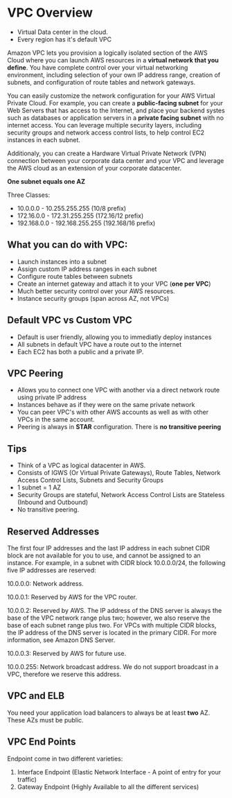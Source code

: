 # VPC Overview

- Virtual Data center in the cloud.
- Every region has it's default VPC

Amazon VPC lets you provision a logically isolated section of the AWS Cloud where you can launch AWS resources in a **virtual network that you define**. You have complete control over your virtual networking environment, including selection of your own IP address range, creation of subnets, and configuration of route tables and network gateways.

You can easily customize the network configuration for your AWS Virtual Private Cloud. For example, you can create a **public-facing subnet** for your Web Servers that has access to the Internet, and place your backend systes such as databases or application servers in a **private facing subnet** with no internet access. You can leverage multiple security layers, including security groups and network access control lists, to help control EC2 instances in each subnet.

Additionaly, you can create a Hardware Virtual Private Network (VPN) connection between your corporate data center and your VPC and leverage the AWS cloud as an extension of your corporate datacenter.

**One subnet equals one AZ**

Three Classes:

- 10.0.0.0 - 10.255.255.255 (10/8 prefix)
- 172.16.0.0 - 172.31.255.255 (172.16/12 prefix)
- 192.168.0.0 - 192.168.255.255 (192.168/16 prefix)

## What you can do with VPC:

- Launch instances into a subnet
- Assign custom IP address ranges in each subnet
- Configure route tables between subnets
- Create an internet gateway and attach it to your VPC (**one per VPC**)
- Much better security control over your AWS resources.
- Instance security groups (span across AZ, not VPCs)

## Default VPC vs Custom VPC

- Default is user friendly, allowing you to immediatly deploy instances
- All subnets in default VPC have a route out to the internet
- Each EC2 has both a public and a private IP.

## VPC Peering

- Allows you to connect one VPC with another via a direct network route using private IP address
- Instances behave as if they were on the same private network
- You can peer VPC's with other AWS accounts as well as with other VPCs in the same account.
- Peering is always in **STAR** configuration. There is **no transitive peering**

## Tips

- Think of a VPC as logical datacenter in AWS.
- Consists of IGWS (Or Virtual Private Gateways), Route Tables, Network Access Control Lists, Subnets and Security Groups
- 1 subnet = 1 AZ
- Security Groups are stateful, Network Access Control Lists are Stateless (Inbound and Outbound)
- No transitive peering.

## Reserved Addresses

The first four IP addresses and the last IP address in each subnet CIDR block are not available for you to use, and cannot be assigned to an instance. For example, in a subnet with CIDR block 10.0.0.0/24, the following five IP addresses are reserved:

10.0.0.0: Network address.

10.0.0.1: Reserved by AWS for the VPC router.

10.0.0.2: Reserved by AWS. The IP address of the DNS server is always the base of the VPC network range plus two; however, we also reserve the base of each subnet range plus two. For VPCs with multiple CIDR blocks, the IP address of the DNS server is located in the primary CIDR. For more information, see Amazon DNS Server.

10.0.0.3: Reserved by AWS for future use.

10.0.0.255: Network broadcast address. We do not support broadcast in a VPC, therefore we reserve this address.


## VPC and ELB

You need your application load balancers to always be at least **two** AZ. These AZs must be public.


## VPC End Points

Endpoint come in two different varieties:
1. Interface Endpoint (Elastic Network Interface - A point of entry for your traffic)
2. Gateway Endpoint (Highly Available to all the different services)
